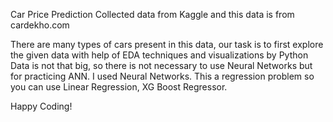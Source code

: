 Car Price Prediction 
Collected data from Kaggle and this data is from cardekho.com

There are many types of cars present in this data, our task is to first explore the given data with help of EDA techniques and visualizations by Python
Data is not that big, so there is not necessary to use Neural Networks but for practicing ANN. I used Neural Networks.
This a regression problem so you can use Linear Regression, XG Boost Regressor.

Happy Coding!
